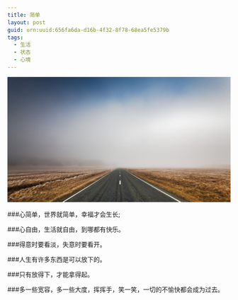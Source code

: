 ```yaml
---
title: 简单
layout: post
guid: urn:uuid:656fa6da-d16b-4f32-8f78-68ea5fe5379b
tags:
  - 生活
  - 状态
  - 心境
---
```


[![](/media/files/2020/03/29/jd.png)](https://bolg-1257385283.cos.ap-chengdu.myqcloud.com/2020/03/29/jd.png)

###心简单，世界就简单，幸福才会生长;

###心自由，生活就自由，到哪都有快乐。

###得意时要看淡，失意时要看开。

###人生有许多东西是可以放下的。

###只有放得下，才能拿得起。

###多一些宽容，多一些大度，挥挥手，笑一笑，一切的不愉快都会成为过去。